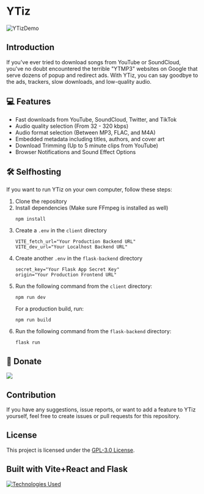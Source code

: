 # YTiz

![YTizDemo](https://github.com/tizerk/ytiz/assets/78773655/666bf1f4-f93e-4cc9-898e-a9ab43c2ab3d)


## Introduction

If you've ever tried to download songs from YouTube or SoundCloud, you've no doubt encountered the terrible "YTMP3" websites on Google that serve dozens of popup and redirect ads. With YTiz, you can say goodbye to the ads, trackers, slow downloads, and low-quality audio.

## 💻 Features

- Fast downloads from YouTube, SoundCloud, Twitter, and TikTok
- Audio quality selection (From 32 - 320 kbps)
- Audio format selection (Between MP3, FLAC, and M4A)
- Embedded metadata including titles, authors, and cover art
- Download Trimming (Up to 5 minute clips from YouTube)
- Browser Notifications and Sound Effect Options

## 🛠 Selfhosting

If you want to run YTiz on your own computer, follow these steps:

1. Clone the repository
2. Install dependencies (Make sure FFmpeg is installed as well)
   ```
   npm install
   ```
3. Create a `.env` in the `client` directory
   ```
   VITE_fetch_url="Your Production Backend URL"
   VITE_dev_url="Your Localhost Backend URL"
   ```
4. Create another `.env` in the `flask-backend` directory
   ```
   secret_key="Your Flask App Secret Key"
   origin="Your Production Frontend URL"
   ```
5. Run the following command from the `client` directory:
   ```
   npm run dev
   ```
   For a production build, run:
   ```
   npm run build
   ```
6. Run the following command from the `flask-backend` directory:
   ```
   flask run
   ```

## 🎁 Donate

<a href="https://ko-fi.com/tizerk">
  <img src="https://assets-global.website-files.com/5c14e387dab576fe667689cf/64f1a9ddd0246590df69ea1a_kofi_short_button_dark%25402x-p-500.png" />
<a/>

## Contribution

If you have any suggestions, issue reports, or want to add a feature to YTiz yourself, feel free to create issues or pull requests for this repository.

## License

This project is licensed under the [GPL-3.0 License](LICENSE).

## Built with Vite+React and Flask

[![Technologies Used](https://skillicons.dev/icons?i=vite,react,flask)](https://skillicons.dev)

